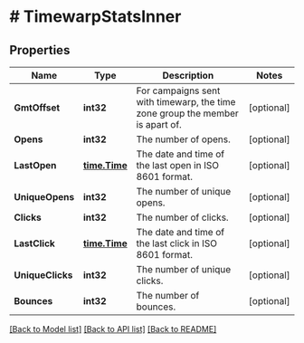 # # TimewarpStatsInner


## Properties 


Name | Type | Description | Notes
------------ | ------------- | ------------- | -------------
**GmtOffset**| **int32** | For campaigns sent with timewarp, the time zone group the member is apart of.  | [optional]
**Opens**| **int32** | The number of opens.  | [optional]
**LastOpen**| [**time.Time**](time.Time.md) | The date and time of the last open in ISO 8601 format.  | [optional]
**UniqueOpens**| **int32** | The number of unique opens.  | [optional]
**Clicks**| **int32** | The number of clicks.  | [optional]
**LastClick**| [**time.Time**](time.Time.md) | The date and time of the last click in ISO 8601 format.  | [optional]
**UniqueClicks**| **int32** | The number of unique clicks.  | [optional]
**Bounces**| **int32** | The number of bounces.  | [optional]


[[Back to Model list]](../../README.md#models) [[Back to API list]](../../README.md#endpoints) [[Back to README]](../../README.md)


